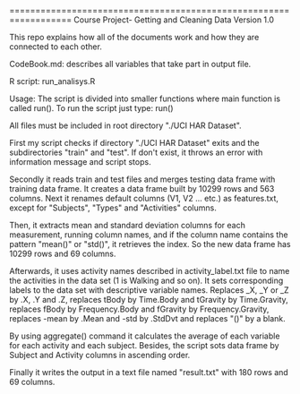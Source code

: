 ==================================================================
Course Project- Getting and Cleaning Data
Version 1.0

This repo explains how all of the documents work and how they are connected to each other.


CodeBook.md: describes all variables that take part in output file. 

R script: run_analisys.R


Usage: The script is divided into smaller functions where main function is called run().
To run the script just type: run()


All files must be included in root directory "./UCI HAR Dataset".

First my script checks if directory "./UCI HAR Dataset" exits and the subdirectories "train" and "test". If don't exist, it throws an error with information message and script stops.


Secondly it reads train and test files and merges testing data frame with training data frame. It creates a data frame built by 10299 rows and 563 columns. Next it renames default columns (V1, V2 ... etc.) as features.txt, except for "Subjects", "Types" and "Activities" columns.

Then, it extracts mean and standard deviation columns for each measurement, running column names, and if the column name contains the pattern "mean()" or "std()", it retrieves the index. So the new data frame has 10299 rows and 69 columns. 

Afterwards, it uses activity names described in activity_label.txt file to name the activities in the data set (1 is Walking and so on). It sets corresponding labels to the data set with descriptive variable names. Replaces _X, _Y or _Z by .X, .Y and .Z, replaces tBody by Time.Body and tGravity by Time.Gravity, replaces fBody by Frequency.Body and fGravity by Frequency.Gravity, replaces -mean by .Mean and -std by .StdDvt and replaces "()" by a blank.


By using aggregate() command it calculates the average of each variable for each activity and each subject. Besides, the script sots data frame by Subject and Activity columns in ascending order.


Finally it writes the output in a text file named "result.txt" with 180 rows and 69 columns.
